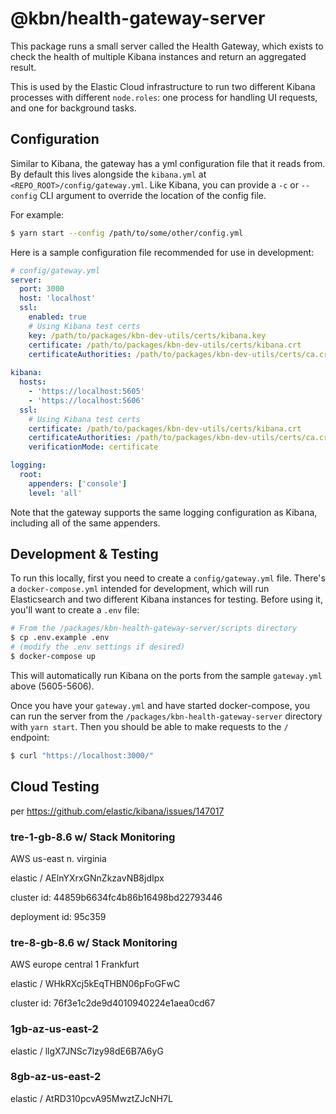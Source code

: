 # @kbn/health-gateway-server

This package runs a small server called the Health Gateway, which exists to 
check the health of multiple Kibana instances and return an aggregated result.

This is used by the Elastic Cloud infrastructure to run two different Kibana processes 
with different `node.roles`: one process for handling UI requests, and one for background
tasks.

## Configuration

Similar to Kibana, the gateway has a yml configuration file that it reads from. By default
this lives alongside the `kibana.yml` at `<REPO_ROOT>/config/gateway.yml`. Like Kibana,
you can provide a `-c` or `--config` CLI argument to override the location of the config
file.

For example:
```bash
$ yarn start --config /path/to/some/other/config.yml
```
Here is a sample configuration file recommended for use in development:

```yaml
# config/gateway.yml
server:
  port: 3000
  host: 'localhost'
  ssl:
    enabled: true
    # Using Kibana test certs
    key: /path/to/packages/kbn-dev-utils/certs/kibana.key
    certificate: /path/to/packages/kbn-dev-utils/certs/kibana.crt
    certificateAuthorities: /path/to/packages/kbn-dev-utils/certs/ca.crt
 
kibana:
  hosts:
    - 'https://localhost:5605'
    - 'https://localhost:5606'
  ssl:
    # Using Kibana test certs
    certificate: /path/to/packages/kbn-dev-utils/certs/kibana.crt
    certificateAuthorities: /path/to/packages/kbn-dev-utils/certs/ca.crt
    verificationMode: certificate

logging:
  root:
    appenders: ['console']
    level: 'all'
```

Note that the gateway supports the same logging configuration as Kibana, including
all of the same appenders.

## Development & Testing

To run this locally, first you need to create a `config/gateway.yml` file. There's a
`docker-compose.yml` intended for development, which will run Elasticsearch and
two different Kibana instances for testing. Before using it, you'll want to create
a `.env` file:

```bash
# From the /packages/kbn-health-gateway-server/scripts directory
$ cp .env.example .env
# (modify the .env settings if desired)
$ docker-compose up
```

This will automatically run Kibana on the ports from the sample `gateway.yml`
above (5605-5606).

Once you have your `gateway.yml` and have started docker-compose, you can run the
server from the `/packages/kbn-health-gateway-server` directory with `yarn start`. Then you should
be able to make requests to the `/` endpoint:

```bash
$ curl "https://localhost:3000/"
```

## Cloud Testing

per https://github.com/elastic/kibana/issues/147017

### tre-1-gb-8.6 w/ Stack Monitoring

AWS us-east n. virginia

elastic / AElnYXrxGNnZkzavNB8jdIpx

cluster id:
44859b6634fc4b86b16498bd22793446

deployment id:
95c359

### tre-8-gb-8.6 w/ Stack Monitoring

AWS europe central 1 Frankfurt

elastic / WHkRXcj5kEqTHBN06pFoGFwC

cluster id:
76f3e1c2de9d4010940224e1aea0cd67


### 1gb-az-us-east-2
elastic / llgX7JNSc7lzy98dE6B7A6yG

### 8gb-az-us-east-2
elastic / AtRD310pcvA95MwztZJcNH7L